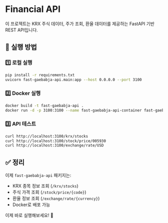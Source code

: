 # Financial API

이 프로젝트는 KRX 주식 데이터, 주가 조회, 환율 데이터를 제공하는 FastAPI 기반 REST API입니다.

## 🚀 실행 방법

### 1️⃣ 로컬 실행
```sh
pip install -r requirements.txt
uvicorn fast-gaebabja-api.main:app --host 0.0.0.0 --port 3100
```

### 2️⃣ Docker 실행
```sh
docker build -t fast-gaebabja-api .
docker run -d -p 3100:3100 --name fast-gaebabja-api-container fast-gaebabja-api
```

### 3️⃣ API 테스트
```sh
curl http://localhost:3100/krx/stocks
curl http://localhost:3100/stock/price/005930
curl http://localhost:3100/exchange/rate/USD
```

## **✅ 정리**
이제 `fast-gaebabja-api` 패키지는:
- KRX 종목 정보 조회 (`/krx/stocks`)
- 주식 가격 조회 (`/stock/price/{code}`)
- 환율 정보 조회 (`/exchange/rate/{currency}`)
- Docker로 배포 가능

이제 바로 실행해보세요! 🚀
